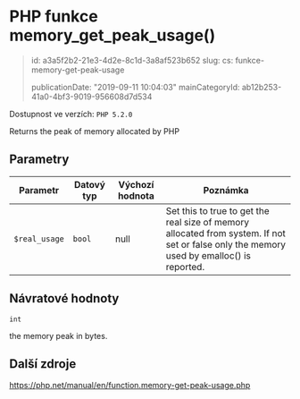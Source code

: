 PHP funkce memory_get_peak_usage()
==================================

> id: a3a5f2b2-21e3-4d2e-8c1d-3a8af523b652
> slug:
> 	cs: funkce-memory-get-peak-usage
> 
> publicationDate: "2019-09-11 10:04:03"
> mainCategoryId: ab12b253-41a0-4bf3-9019-956608d7d534

Dostupnost ve verzích: `PHP 5.2.0`

Returns the peak of memory allocated by PHP


Parametry
--------------

| Parametr | Datový typ | Výchozí hodnota | Poznámka |
|-----|-----|-----|-----|
| `$real_usage` | `bool` | null | Set this to true to get the real size of memory allocated from system. If not set or false only the memory used by emalloc() is reported. |


Návratové hodnoty
----------------

`int`

the memory peak in bytes.

Další zdroje
------------

https://php.net/manual/en/function.memory-get-peak-usage.php
